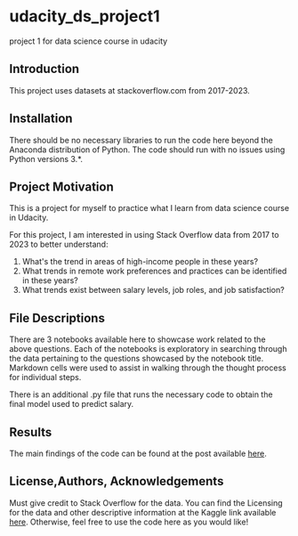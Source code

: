 # udacity_ds_project1
project 1 for data science course in udacity

## Introduction

This project uses datasets at stackoverflow.com from 2017-2023.

## Installation

There should be no necessary libraries to run the code here beyond the Anaconda distribution of Python. The code should run with no issues using Python versions 3.*.

## Project Motivation

This is a project for myself to practice what I learn from data science course in Udacity.

For this project, I am interested in using Stack Overflow data from 2017 to 2023 to better understand:
1. What's the trend in areas of high-income people in these years?
2. What trends in remote work preferences and practices can be identified in these years?
3. What trends exist between salary levels, job roles, and job satisfaction?

## File Descriptions

There are 3 notebooks available here to showcase work related to the above questions. 
Each of the notebooks is exploratory in searching through the data pertaining to the questions showcased by the notebook title. 
Markdown cells were used to assist in walking through the thought process for individual steps.

There is an additional .py file that runs the necessary code to obtain the final model used to predict salary.

## Results

The main findings of the code can be found at the post available [here]().

## License,Authors, Acknowledgements

Must give credit to Stack Overflow for the data. 
You can find the Licensing for the data and other descriptive information at the Kaggle link available [here](https://www.kaggle.com/datasets/stackoverflow/so-survey-2017/data). 
Otherwise, feel free to use the code here as you would like!
